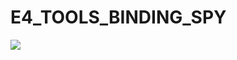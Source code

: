 # E4_TOOLS_BINDING_SPY
<img src="https://github.com/st20085/E4_TOOLS_BINDING_SPY/blob/master/e4_binding_spy.png"/>
